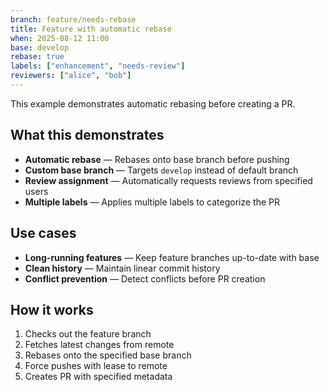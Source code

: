 ```yaml
---
branch: feature/needs-rebase
title: Feature with automatic rebase
when: 2025-08-12 11:00
base: develop
rebase: true
labels: ["enhancement", "needs-review"]
reviewers: ["alice", "bob"]
---
```


This example demonstrates automatic rebasing before creating a PR.

## What this demonstrates

- **Automatic rebase** — Rebases onto base branch before pushing
- **Custom base branch** — Targets `develop` instead of default branch
- **Review assignment** — Automatically requests reviews from specified users
- **Multiple labels** — Applies multiple labels to categorize the PR

## Use cases

- **Long-running features** — Keep feature branches up-to-date with base
- **Clean history** — Maintain linear commit history
- **Conflict prevention** — Detect conflicts before PR creation

## How it works

1. Checks out the feature branch
2. Fetches latest changes from remote
3. Rebases onto the specified base branch
4. Force pushes with lease to remote
5. Creates PR with specified metadata
